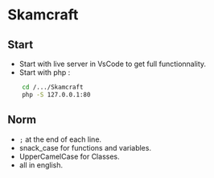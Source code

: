 # Skamcraft

## Start 
* Start with live server in VsCode to get full functionnality.
* Start with php : 
``` bash
    cd /.../Skamcraft
    php -S 127.0.0.1:80
```

## Norm
* ``` ; ``` at the end of each line.
* snack_case for functions and variables.
* UpperCamelCase for Classes.
* all in english.

